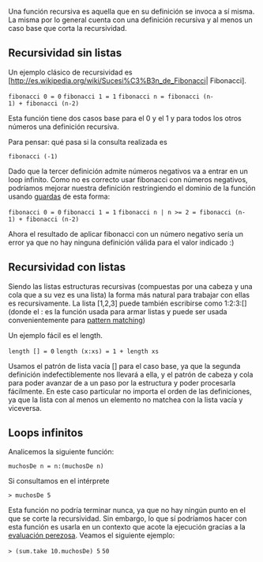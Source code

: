 Una función recursiva es aquella que en su definición se invoca a sí misma. La misma por lo general cuenta con una definición recursiva y al menos un caso base que corta la recursividad.

Recursividad sin listas
-----------------------

Un ejemplo clásico de recursividad es \[<http://es.wikipedia.org/wiki/Sucesi%C3%B3n_de_Fibonacci>| Fibonacci\].

`fibonacci 0 = 0`
`fibonacci 1 = 1`
`fibonacci n = fibonacci (n-1) + fibonacci (n-2)`

Esta función tiene dos casos base para el 0 y el 1 y para todos los otros números una definición recursiva.

Para pensar: qué pasa si la consulta realizada es

`fibonacci (-1)`

Dado que la tercer definición admite números negativos va a entrar en un loop infinito. Como no es correcto usar fibonacci con números negativos, podríamos mejorar nuestra definición restringiendo el dominio de la función usando [guardas](funciones-por-partes.md) de esta forma:

`fibonacci 0 = 0`
`fibonacci 1 = 1`
`fibonacci n | n >= 2 = fibonacci (n-1) + fibonacci (n-2)`

Ahora el resultado de aplicar fibonacci con un número negativo sería un error ya que no hay ninguna definición válida para el valor indicado :)

Recursividad con listas
-----------------------

Siendo las listas estructuras recursivas (compuestas por una cabeza y una cola que a su vez es una lista) la forma más natural para trabajar con ellas es recursivamente. La lista \[1,2,3\] puede también escribirse como 1:2:3:\[\] (donde el : es la función usada para armar listas y puede ser usada convenientemente para [pattern matching](pattern-matching-en-haskell-con-listas.md))

Un ejemplo fácil es el length.

`length [] = 0`
`length (x:xs) = 1 + length xs`

Usamos el patrón de lista vacía \[\] para el caso base, ya que la segunda definición indefectiblemente nos llevará a ella, y el patrón de cabeza y cola para poder avanzar de a un paso por la estructura y poder procesarla fácilmente. En este caso particular no importa el orden de las definiciones, ya que la lista con al menos un elemento no matchea con la lista vacía y viceversa.

Loops infinitos
---------------

Analicemos la siguiente función:

`muchosDe n = n:(muchosDe n)`

Si consultamos en el intérprete

`> muchosDe 5`

Esta función no podría terminar nunca, ya que no hay ningún punto en el que se corte la recursividad. Sin embargo, lo que sí podríamos hacer con esta función es usarla en un contexto que acote la ejecución gracias a la [evaluación perezosa](estrategias-de-evaluacion-lazy-evaluation.md). Veamos el siguiente ejemplo:

`> (sum.take 10.muchosDe) 5`
`50`
